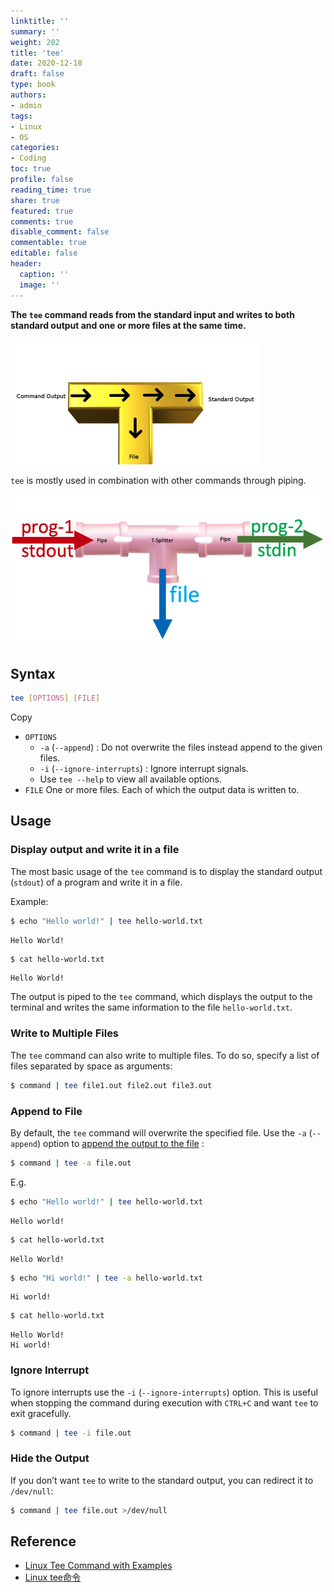 ```yaml
---
linktitle: ''
summary: ''
weight: 202
title: 'tee'
date: 2020-12-18
draft: false
type: book
authors:
- admin
tags:
- Linux
- OS
categories:
- Coding
toc: true
profile: false
reading_time: true
share: true
featured: true
comments: true
disable_comment: false
commentable: true
editable: false
header:
  caption: ''
  image: ''
---
```


**The `tee` command reads from the standard input and writes to both standard output and one or more files at the same time.** 

![How to Use the Tee Command in Linux - Make Tech Easier](https://raw.githubusercontent.com/EckoTan0804/upic-repo/master/uPic/tee-featured-400x200.png)

`tee` is mostly used in combination with other commands through piping.

<img src="https://raw.githubusercontent.com/EckoTan0804/upic-repo/master/uPic/tee-pipe-20201218182022663.png" alt="Introduction to the tee Command - Baeldung on Linux" style="zoom:80%;" />

## Syntax

```sh
tee [OPTIONS] [FILE]
```

Copy

- `OPTIONS`
  - `-a` (`--append`) : Do not overwrite the files instead append to the given files.
  - `-i` (`--ignore-interrupts`) : Ignore interrupt signals.
  - Use `tee --help` to view all available options.
- `FILE`  One or more files. Each of which the output data is written to.

## Usage

### Display output and write it in a file

The most basic usage of the `tee` command is to display the standard output (`stdout`) of a program and write it in a file.

Example:

```bash
$ echo "Hello world!" | tee hello-world.txt
```

```
Hello World!
```

```bash
$ cat hello-world.txt
```

```
Hello World!
```

The output is piped to the `tee` command, which displays the output to the terminal and writes the same information to the file `hello-world.txt`.

### Write to Multiple Files

The `tee` command can also write to multiple files. To do so, specify a list of files separated by space as arguments:

```bash
$ command | tee file1.out file2.out file3.out
```

### Append to File

By default, the `tee` command will overwrite the specified file. Use the `-a` (`--append`) option to [append the output to the file](https://linuxize.com/post/bash-append-to-file/) :

```bash
$ command | tee -a file.out
```

E.g.

```bash
$ echo "Hello world!" | tee hello-world.txt
```

```
Hello world!
```

```bash
$ cat hello-world.txt
```

```
Hello World!
```

```bash
$ echo "Hi world!" | tee -a hello-world.txt
```

```
Hi world!
```

```bash
$ cat hello-world.txt
```

```
Hello World!
Hi world!
```

### Ignore Interrupt

To ignore interrupts use the `-i` (`--ignore-interrupts`) option. This is useful when stopping the command during execution with `CTRL+C` and want `tee` to exit gracefully.

```bash
$ command | tee -i file.out
```

### Hide the Output

If you don’t want `tee` to write to the standard output, you can redirect it to `/dev/null`:

```bash
$ command | tee file.out >/dev/null
```

## Reference

- [Linux Tee Command with Examples](https://linuxize.com/post/linux-tee-command/)
- [Linux tee命令](https://www.runoob.com/linux/linux-comm-tee.html)